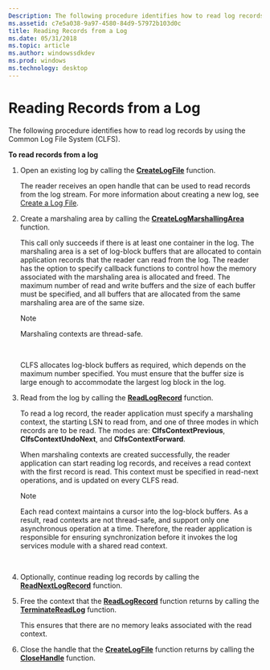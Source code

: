 ```yaml
---
Description: The following procedure identifies how to read log records by using the Common Log File System (CLFS).
ms.assetid: c7e5a038-9a97-4580-84d9-57972b103d0c
title: Reading Records from a Log
ms.date: 05/31/2018
ms.topic: article
ms.author: windowssdkdev
ms.prod: windows
ms.technology: desktop
---
```


# Reading Records from a Log

The following procedure identifies how to read log records by using the Common Log File System (CLFS).

**To read records from a log**

1.  Open an existing log by calling the [**CreateLogFile**](/windows/win32/Clfsw32/nf-clfsw32-createlogfile?branch=master) function.

    The reader receives an open handle that can be used to read records from the log stream. For more information about creating a new log, see [Create a Log File](creating-a-log-file.md).

2.  Create a marshaling area by calling the [**CreateLogMarshallingArea**](/windows/win32/Clfsw32/nf-clfsw32-createlogmarshallingarea?branch=master) function.

    This call only succeeds if there is at least one container in the log. The marshaling area is a set of log-block buffers that are allocated to contain application records that the reader can read from the log. The reader has the option to specify callback functions to control how the memory associated with the marshaling area is allocated and freed. The maximum number of read and write buffers and the size of each buffer must be specified, and all buffers that are allocated from the same marshaling area are of the same size.

    > [!Note]  
    > Marshaling contexts are thread-safe.

     

    CLFS allocates log-block buffers as required, which depends on the maximum number specified. You must ensure that the buffer size is large enough to accommodate the largest log block in the log.

3.  Read from the log by calling the [**ReadLogRecord**](/windows/win32/Clfsw32/nf-clfsw32-readlogrecord?branch=master) function.

    To read a log record, the reader application must specify a marshaling context, the starting LSN to read from, and one of three modes in which records are to be read. The modes are: **ClfsContextPrevious**, **ClfsContextUndoNext**, and **ClfsContextForward**.

    When marshaling contexts are created successfully, the reader application can start reading log records, and receives a read context with the first record is read. This context must be specified in read-next operations, and is updated on every CLFS read.

    > [!Note]  
    > Each read context maintains a cursor into the log-block buffers. As a result, read contexts are not thread-safe, and support only one asynchronous operation at a time. Therefore, the reader application is responsible for ensuring synchronization before it invokes the log services module with a shared read context.

     

4.  Optionally, continue reading log records by calling the [**ReadNextLogRecord**](/windows/win32/Clfsw32/nf-clfsw32-readnextlogrecord?branch=master) function.
5.  Free the context that the [**ReadLogRecord**](/windows/win32/Clfsw32/nf-clfsw32-readlogrecord?branch=master) function returns by calling the [**TerminateReadLog**](/windows/win32/Clfsw32/nf-clfsw32-terminatereadlog?branch=master) function.

    This ensures that there are no memory leaks associated with the read context.

6.  Close the handle that the [**CreateLogFile**](/windows/win32/Clfsw32/nf-clfsw32-createlogfile?branch=master) function returns by calling the [**CloseHandle**](base.closehandle) function.

 

 



